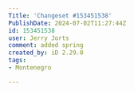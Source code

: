 ```yaml
---
Title: 'Changeset #153451538'
PublishDate: 2024-07-02T11:27:44Z
id: 153451538
user: Jerry Jorts
comment: added spring
created_by: iD 2.29.0
tags:
- Montenegro

---
```


